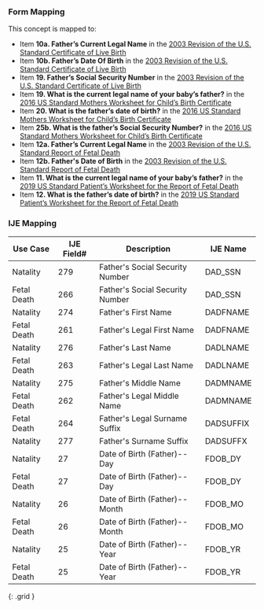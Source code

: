 ### Form Mapping
This concept is mapped to:
 * Item **10a. Father’s Current Legal Name** in the [2003 Revision of the U.S. Standard Certificate of Live Birth](https://www.cdc.gov/nchs/data/dvs/birth11-03final-ACC.pdf)
 * Item **10b. Father’s Date Of Birth** in the [2003 Revision of the U.S. Standard Certificate of Live Birth](https://www.cdc.gov/nchs/data/dvs/birth11-03final-ACC.pdf)
 * Item **19. Father’s Social Security Number** in the [2003 Revision of the U.S. Standard Certificate of Live Birth](https://www.cdc.gov/nchs/data/dvs/birth11-03final-ACC.pdf)
 * Item **19. What is the current legal name of your baby’s father?** in the [2016 US Standard Mothers Worksheet for Child’s Birth Certificate](https://www.cdc.gov/nchs/data/dvs/moms-worksheet-2016-508.pdf)
 * Item **20. What is the father’s date of birth?** in the [2016 US Standard Mothers Worksheet for Child’s Birth Certificate](https://www.cdc.gov/nchs/data/dvs/moms-worksheet-2016-508.pdf)
 * Item **25b. What is the father’s Social Security Number?** in the [2016 US Standard Mothers Worksheet for Child’s Birth Certificate](https://www.cdc.gov/nchs/data/dvs/moms-worksheet-2016-508.pdf)
 * Item **12a. Father’s Current Legal Name** in the [2003 Revision of the U.S. Standard Report of Fetal Death](https://www.cdc.gov/nchs/data/dvs/FDEATH11-03finalACC.pdf)
 * Item **12b. Father's Date of Birth** in the [2003 Revision of the U.S. Standard Report of Fetal Death](https://www.cdc.gov/nchs/data/dvs/FDEATH11-03finalACC.pdf)
 * Item **11. What is the current legal name of your baby’s father?** in the [2019 US Standard Patient’s Worksheet for the Report of Fetal Death](https://www.cdc.gov/nchs/data/dvs/fetal-death-mother-worksheet-english-2019-508.pdf)
 * Item **12. What is the father’s date of birth?** in the [2019 US Standard Patient’s Worksheet for the Report of Fetal Death](https://www.cdc.gov/nchs/data/dvs/fetal-death-mother-worksheet-english-2019-508.pdf)

### IJE Mapping
| **Use Case** | **IJE Field#** | **Description** | **IJE Name** |
| ------------ | -------------- | --------------- | ------------ |
| Natality | 279 | Father's Social Security Number | DAD_SSN |
| Fetal Death | 266 | Father's Social Security Number | DAD_SSN |
| Natality | 274 | Father's First Name | DADFNAME |
| Fetal Death | 261 | Father's Legal First Name | DADFNAME |
| Natality | 276 | Father's Last Name | DADLNAME |
| Fetal Death | 263 | Father's Legal Last Name | DADLNAME |
| Natality | 275 | Father's Middle Name | DADMNAME |
| Fetal Death | 262 | Father's Legal Middle Name | DADMNAME |
| Fetal Death | 264 | Father's Legal Surname Suffix | DADSUFFIX |
| Natality | 277 | Father's Surname Suffix | DADSUFFX |
| Natality | 27 | Date of Birth (Father)--Day | FDOB_DY |
| Fetal Death | 27 | Date of Birth (Father)--Day | FDOB_DY |
| Natality | 26 | Date of Birth (Father)--Month | FDOB_MO |
| Fetal Death | 26 | Date of Birth (Father)--Month | FDOB_MO |
| Natality | 25 | Date of Birth (Father)--Year | FDOB_YR |
| Fetal Death | 25 | Date of Birth (Father)--Year | FDOB_YR |
{: .grid }
